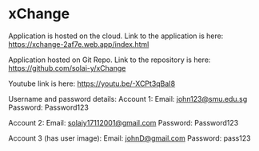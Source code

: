 # xChange

Application is hosted on the cloud. Link to the application is here: https://xchange-2af7e.web.app/index.html

Application hosted on Git Repo. Link to the repository is here: https://github.com/solai-y/xChange

Youtube link is here: https://youtu.be/-XCPt3qBaI8 

Username and password details:
Account 1: 
  Email: john123@smu.edu.sg
  Password: Password123

Account 2:
  Email: solaiy17112001@gmail.com
  Password: Password123

Account 3 (has user image):
  Email: johnD@gmail.com
  Password: pass123